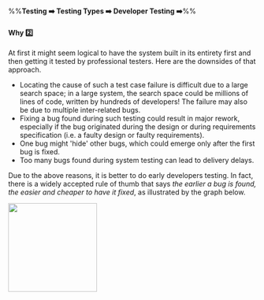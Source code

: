 <link rel="stylesheet" href="{{baseUrl}}/css/textbook.css">

<div class="website-content">

%%**Testing :arrow_right: Testing Types :arrow_right: Developer Testing :arrow_right:**%%

#### Why :two:

<div id="main">

At first it might seem logical to have the system built in its entirety first and then getting it tested by professional testers. Here are the downsides of that approach.

* Locating the cause of such a test case failure is difficult due to a large search space; in a large system, the search space could be millions of lines of code, written by hundreds of developers! The failure may also be due to multiple inter-related bugs.
* Fixing a bug found during such testing could result in major rework, especially if the bug originated during the design or during requirements specification (i.e. a faulty design or faulty requirements).
* One bug might 'hide' other bugs, which could emerge only after the first bug is fixed.
* Too many bugs found during system testing can lead to delivery delays.

Due to the above reasons, it is better to do early developers testing. In fact, there is a widely accepted rule of thumb that says _the earlier a bug is found, the easier and cheaper to have it fixed_, as illustrated by the graph below.

<img src="{{baseUrl}}/testing/testingTypes/developerTesting/why/images/diagram.png" height="180" />
<p/>

</div>

<div id="extras">

<include src="exercises.md" />

</div>

</div>
